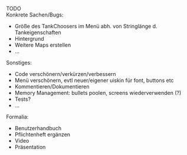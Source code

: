 TODO  
Konkrete Sachen/Bugs:

- Größe des TankChoosers im Menü abh. von Stringlänge d. Tankeigenschaften
- Hintergrund
- Weitere Maps erstellen
- ...


Sonstiges:
- Code verschönern/verkürzen/verbessern
- Menü verschönern, evtl neuer/eigener uiskin für font, buttons etc
- Kommentieren/Dokumentieren
- Memory Management: bullets poolen, screens wiederverwenden (?)
- Tests?
- ...


Formalia:
- Benutzerhandbuch
- Pflichtenheft ergänzen
- Video
- Präsentation
